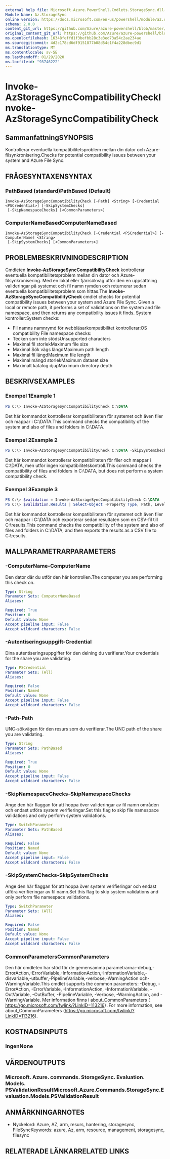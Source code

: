 ```yaml
---
external help file: Microsoft.Azure.PowerShell.Cmdlets.StorageSync.dll-Help.xml
Module Name: Az.StorageSync
online version: https://docs.microsoft.com/en-us/powershell/module/az.storagesync/invoke-azstoragesynccompatibilitycheck
schema: 2.0.0
content_git_url: https://github.com/Azure/azure-powershell/blob/master/src/StorageSync/StorageSync/help/Invoke-AzStorageSyncCompatibilityCheck.md
original_content_git_url: https://github.com/Azure/azure-powershell/blob/master/src/StorageSync/StorageSync/help/Invoke-AzStorageSyncCompatibilityCheck.md
ms.openlocfilehash: 16348feffd1f3befbb28c3e3ed73a54c2ae234ae
ms.sourcegitcommit: 4d2c178cd6df9151877b08d54c1f4a228dbec9d1
ms.translationtype: MT
ms.contentlocale: sv-SE
ms.lasthandoff: 01/29/2020
ms.locfileid: "93746222"
---
```

# <span data-ttu-id="75f84-101">Invoke-AzStorageSyncCompatibilityCheck</span><span class="sxs-lookup"><span data-stu-id="75f84-101">Invoke-AzStorageSyncCompatibilityCheck</span></span>

## <span data-ttu-id="75f84-102">Sammanfattning</span><span class="sxs-lookup"><span data-stu-id="75f84-102">SYNOPSIS</span></span>
<span data-ttu-id="75f84-103">Kontrollerar eventuella kompatibilitetsproblem mellan din dator och Azure-filsynkronisering.</span><span class="sxs-lookup"><span data-stu-id="75f84-103">Checks for potential compatibility issues between your system and Azure File Sync.</span></span>

## <span data-ttu-id="75f84-104">FRÅGESYNTAXEN</span><span class="sxs-lookup"><span data-stu-id="75f84-104">SYNTAX</span></span>

### <span data-ttu-id="75f84-105">PathBased (standard)</span><span class="sxs-lookup"><span data-stu-id="75f84-105">PathBased (Default)</span></span>
```
Invoke-AzStorageSyncCompatibilityCheck [-Path] <String> [-Credential <PSCredential>] [-SkipSystemChecks]
 [-SkipNamespaceChecks] [<CommonParameters>]
```

### <span data-ttu-id="75f84-106">ComputerNameBased</span><span class="sxs-lookup"><span data-stu-id="75f84-106">ComputerNameBased</span></span>
```
Invoke-AzStorageSyncCompatibilityCheck [-Credential <PSCredential>] [-ComputerName] <String>
 [-SkipSystemChecks] [<CommonParameters>]
```

## <span data-ttu-id="75f84-107">PROBLEMBESKRIVNING</span><span class="sxs-lookup"><span data-stu-id="75f84-107">DESCRIPTION</span></span>
<span data-ttu-id="75f84-108">Cmdleten **Invoke-AzStorageSyncCompatibilityCheck** kontrollerar eventuella kompatibilitetsproblem mellan din dator och Azure-filsynkronisering. Med en lokal eller fjärrsökväg utför den en uppsättning valideringar på systemet och fil namn rymden och returnerar sedan eventuella kompatibilitetsproblem som hittas.</span><span class="sxs-lookup"><span data-stu-id="75f84-108">The **Invoke-AzStorageSyncCompatibilityCheck** cmdlet checks for potential compatibility issues between your system and Azure File Sync. Given a local or remote path, it performs a set of validations on the system and file namespace, and then returns any compatibility issues it finds.</span></span>
<span data-ttu-id="75f84-109">System kontroller:</span><span class="sxs-lookup"><span data-stu-id="75f84-109">System checks:</span></span>
- <span data-ttu-id="75f84-110">Fil namns namnrymd för webbläsarkompatibilitet kontrollerar:</span><span class="sxs-lookup"><span data-stu-id="75f84-110">OS compatibility File namespace checks:</span></span>
- <span data-ttu-id="75f84-111">Tecken som inte stöds</span><span class="sxs-lookup"><span data-stu-id="75f84-111">Unsupported characters</span></span>
- <span data-ttu-id="75f84-112">Maximal fil storlek</span><span class="sxs-lookup"><span data-stu-id="75f84-112">Maximum file size</span></span>
- <span data-ttu-id="75f84-113">Maximal Sök vägs längd</span><span class="sxs-lookup"><span data-stu-id="75f84-113">Maximum path length</span></span>
- <span data-ttu-id="75f84-114">Maximal fil längd</span><span class="sxs-lookup"><span data-stu-id="75f84-114">Maximum file length</span></span>
- <span data-ttu-id="75f84-115">Maximal mängd storlek</span><span class="sxs-lookup"><span data-stu-id="75f84-115">Maximum dataset size</span></span>
- <span data-ttu-id="75f84-116">Maximalt katalog djup</span><span class="sxs-lookup"><span data-stu-id="75f84-116">Maximum directory depth</span></span>

## <span data-ttu-id="75f84-117">BESKRIVS</span><span class="sxs-lookup"><span data-stu-id="75f84-117">EXAMPLES</span></span>

### <span data-ttu-id="75f84-118">Exempel 1</span><span class="sxs-lookup"><span data-stu-id="75f84-118">Example 1</span></span>
```powershell
PS C:\> Invoke-AzStorageSyncCompatibilityCheck C:\DATA
```

<span data-ttu-id="75f84-119">Det här kommandot kontrollerar kompatibiliteten för systemet och även filer och mappar i C:\DATA.</span><span class="sxs-lookup"><span data-stu-id="75f84-119">This command checks the compatibility of the system and also of files and folders in C:\DATA.</span></span>

### <span data-ttu-id="75f84-120">Exempel 2</span><span class="sxs-lookup"><span data-stu-id="75f84-120">Example 2</span></span>
```powershell
PS C:\> Invoke-AzStorageSyncCompatibilityCheck C:\DATA -SkipSystemChecks
```

<span data-ttu-id="75f84-121">Det här kommandot kontrollerar kompatibiliteten för filer och mappar i C:\DATA, men utför ingen kompatibilitetskontroll.</span><span class="sxs-lookup"><span data-stu-id="75f84-121">This command checks the compatibility of files and folders in C:\DATA, but does not perform a system compatibility check.</span></span>

### <span data-ttu-id="75f84-122">Exempel 3</span><span class="sxs-lookup"><span data-stu-id="75f84-122">Example 3</span></span>
```powershell
PS C:\> $validation = Invoke-AzStorageSyncCompatibilityCheck C:\DATA
PS C:\> $validation.Results | Select-Object -Property Type, Path, Level, Description, Result | Export-Csv -Path C:\results.csv -Encoding utf8
```

<span data-ttu-id="75f84-123">Det här kommandot kontrollerar kompatibiliteten för systemet och även filer och mappar i C:\DATA och exporterar sedan resultaten som en CSV-fil till C:\results.</span><span class="sxs-lookup"><span data-stu-id="75f84-123">This command checks the compatibility of the system and also of files and folders in C:\DATA, and then exports the results as a CSV file to C:\results.</span></span>

## <span data-ttu-id="75f84-124">MALLPARAMETRAR</span><span class="sxs-lookup"><span data-stu-id="75f84-124">PARAMETERS</span></span>

### <span data-ttu-id="75f84-125">-ComputerName</span><span class="sxs-lookup"><span data-stu-id="75f84-125">-ComputerName</span></span>
<span data-ttu-id="75f84-126">Den dator där du utför den här kontrollen.</span><span class="sxs-lookup"><span data-stu-id="75f84-126">The computer you are performing this check on.</span></span>

```yaml
Type: String
Parameter Sets: ComputerNameBased
Aliases:

Required: True
Position: 0
Default value: None
Accept pipeline input: False
Accept wildcard characters: False
```

### <span data-ttu-id="75f84-127">-Autentiseringsuppgift</span><span class="sxs-lookup"><span data-stu-id="75f84-127">-Credential</span></span>
<span data-ttu-id="75f84-128">Dina autentiseringsuppgifter för den delning du verifierar.</span><span class="sxs-lookup"><span data-stu-id="75f84-128">Your credentials for the share you are validating.</span></span>

```yaml
Type: PSCredential
Parameter Sets: (All)
Aliases:

Required: False
Position: Named
Default value: None
Accept pipeline input: False
Accept wildcard characters: False
```

### <span data-ttu-id="75f84-129">-Path</span><span class="sxs-lookup"><span data-stu-id="75f84-129">-Path</span></span>
<span data-ttu-id="75f84-130">UNC-sökvägen för den resurs som du verifierar.</span><span class="sxs-lookup"><span data-stu-id="75f84-130">The UNC path of the share you are validating.</span></span>

```yaml
Type: String
Parameter Sets: PathBased
Aliases:

Required: True
Position: 0
Default value: None
Accept pipeline input: False
Accept wildcard characters: False
```

### <span data-ttu-id="75f84-131">-SkipNamespaceChecks</span><span class="sxs-lookup"><span data-stu-id="75f84-131">-SkipNamespaceChecks</span></span>
<span data-ttu-id="75f84-132">Ange den här flaggan för att hoppa över valideringar av fil namn områden och endast utföra system verifieringar.</span><span class="sxs-lookup"><span data-stu-id="75f84-132">Set this flag to skip file namespace validations and only perform system validations.</span></span>

```yaml
Type: SwitchParameter
Parameter Sets: PathBased
Aliases:

Required: False
Position: Named
Default value: None
Accept pipeline input: False
Accept wildcard characters: False
```

### <span data-ttu-id="75f84-133">-SkipSystemChecks</span><span class="sxs-lookup"><span data-stu-id="75f84-133">-SkipSystemChecks</span></span>
<span data-ttu-id="75f84-134">Ange den här flaggan för att hoppa över system verifieringar och endast utföra verifieringar av fil namn.</span><span class="sxs-lookup"><span data-stu-id="75f84-134">Set this flag to skip system validations and only perform file namespace validations.</span></span>

```yaml
Type: SwitchParameter
Parameter Sets: (All)
Aliases:

Required: False
Position: Named
Default value: None
Accept pipeline input: False
Accept wildcard characters: False
```

### <span data-ttu-id="75f84-135">CommonParameters</span><span class="sxs-lookup"><span data-stu-id="75f84-135">CommonParameters</span></span>
<span data-ttu-id="75f84-136">Den här cmdleten har stöd för de gemensamma parametrarna:-debug,-ErrorAction,-ErrorVariable,-InformationAction,-InformationVariable,-disvariable,-utbuffer,-PipelineVariable,-verbose,-WarningAction och-WarningVariable.</span><span class="sxs-lookup"><span data-stu-id="75f84-136">This cmdlet supports the common parameters: -Debug, -ErrorAction, -ErrorVariable, -InformationAction, -InformationVariable, -OutVariable, -OutBuffer, -PipelineVariable, -Verbose, -WarningAction, and -WarningVariable.</span></span> <span data-ttu-id="75f84-137">Mer information finns i about_CommonParameters ( https://go.microsoft.com/fwlink/?LinkID=113216) .</span><span class="sxs-lookup"><span data-stu-id="75f84-137">For more information, see about_CommonParameters (https://go.microsoft.com/fwlink/?LinkID=113216).</span></span>

## <span data-ttu-id="75f84-138">KOSTNADS</span><span class="sxs-lookup"><span data-stu-id="75f84-138">INPUTS</span></span>

### <span data-ttu-id="75f84-139">Ingen</span><span class="sxs-lookup"><span data-stu-id="75f84-139">None</span></span>

## <span data-ttu-id="75f84-140">VÄRDEN</span><span class="sxs-lookup"><span data-stu-id="75f84-140">OUTPUTS</span></span>

### <span data-ttu-id="75f84-141">Microsoft. Azure. commands. StorageSync. Evaluation. Models. PSValidationResult</span><span class="sxs-lookup"><span data-stu-id="75f84-141">Microsoft.Azure.Commands.StorageSync.Evaluation.Models.PSValidationResult</span></span>

## <span data-ttu-id="75f84-142">ANMÄRKNINGAR</span><span class="sxs-lookup"><span data-stu-id="75f84-142">NOTES</span></span>
* <span data-ttu-id="75f84-143">Nyckelord: Azure, AZ, arm, resurs, hantering, storagesync, FileSync</span><span class="sxs-lookup"><span data-stu-id="75f84-143">Keywords: azure, Az, arm, resource, management, storagesync, filesync</span></span>

## <span data-ttu-id="75f84-144">RELATERADE LÄNKAR</span><span class="sxs-lookup"><span data-stu-id="75f84-144">RELATED LINKS</span></span>
